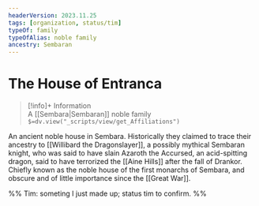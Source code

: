 ```yaml
---
headerVersion: 2023.11.25
tags: [organization, status/tim]
typeOf: family
typeOfAlias: noble family
ancestry: Sembaran
---
```

# The House of Entranca
>[!info]+ Information  
> A [[Sembara|Sembaran]] noble family  
> `$=dv.view("_scripts/view/get_Affiliations")`

An ancient noble house in Sembara. Historically they claimed to trace their ancestry to [[Willibard the Dragonslayer]], a possibly mythical Sembaran knight, who was said to have slain Azaroth the Accursed, an acid-spitting dragon, said to have terrorized the [[Aine Hills]] after the fall of Drankor. Chiefly known as the noble house of the first monarchs of Sembara, and obscure and of little importance since the [[Great War]].

%% Tim: someting I just made up; status tim to confirm. %%